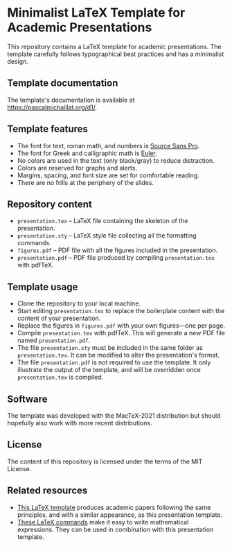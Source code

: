 # Minimalist LaTeX Template for Academic Presentations

This repository contains a LaTeX template for academic presentations. The template carefully follows typographical best practices and has a minimalist design.

## Template documentation

The template's documentation is available at https://pascalmichaillat.org/d1/.

## Template features

+ The font for text, roman math, and numbers is [Source Sans Pro](https://fonts.google.com/specimen/Source+Sans+Pro).
+ The font for Greek and calligraphic math is [Euler](http://luc.devroye.org/fonts-26139.html).
+ No colors are used in the text (only black/gray) to reduce distraction. 
+ Colors are reserved for graphs and alerts.
+ Margins, spacing, and font size are set for comfortable reading.
+ There are no frills at the periphery of the slides.

## Repository content

+ `presentation.tex` –  LaTeX file containing the skeleton of the presentation.
+ `presentation.sty` –  LaTeX style file collecting all the formatting commands.
+ `figures.pdf` – PDF file with all the figures included in the presentation.
+ `presentation.pdf` – PDF file produced by compiling `presentation.tex` with pdfTeX.

## Template usage

+ Clone the repository to your local machine.
+ Start editing `presentation.tex` to replace the boilerplate content with the content of your presentation. 
+ Replace the figures in `figures.pdf` with your own figures—one per page.
+ Compile `presentation.tex` with pdfTeX. This will generate a new PDF file named `presentation.pdf`.
+ The file `presentation.sty` must be included in the same folder as `presentation.tex`. It can be modified to alter the presentation's format.
+ The file `presentation.pdf` is not required to use the template. It only illustrate the output of the template, and will be overridden once `presentation.tex` is compiled.

## Software

The template was developed with the MacTeX-2021 distribution but should hopefully also work with more recent distributions. 

## License

The content of this repository is licensed under the terms of the MIT License.

## Related resources

+ [This LaTeX template](https://github.com/pmichaillat/latex-paper) produces academic papers following the same principles, and with a similar appearance, as this presentation template. 
+ [These LaTeX commands](https://github.com/pmichaillat/latex-math) make it easy to write mathematical expressions. They can be used in combination with this presentation template.
